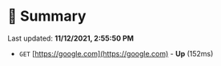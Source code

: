# 📖 Summary
Last updated: **11/12/2021, 2:55:50 PM**

- `GET` [https://google.com](https://google.com) - **Up** (152ms)
